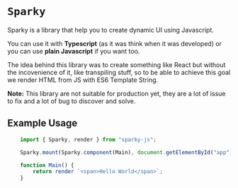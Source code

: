 # `Sparky`

Sparky is a library that help you to create dynamic UI using Javascript.

You can use it with **Typescript** (as it was think when it was developed) or you can use **plain Javascript** if you want too.

The idea behind this library was to create something like React but without the incovenience of it, like transpiling stuff, so to be able to achieve this goal we render HTML from JS with ES6 Template String.

**Note:** This library are not suitable for production yet, they are a lot of issue to fix and a lot of bug to discover and solve.

## Example Usage

```js
    import { Sparky, render } from "sparky-js";

    Sparky.mount(Sparky.component(Main), document.getElementById("app"));

    function Main() {
        return render `<span>Hello World</span>`;
    }
```

